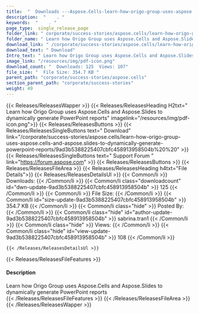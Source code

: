 ```yaml
---
title:  "  Downloads ---Aspose.Cells-learn-how-origo-group-uses-aspose.cells-and-aspose.slides-to-dynamically-generate-powerpoint-reports . " 
description:  "    . " 
keywords:  "    . " 
page_type:  single_release_page
folder_link: " corporate/success-stories/aspose.cells/learn-how-origo-group-uses-aspose.cells-and-aspose.slides-to-dynamically-generate-powerpoint-reports/"
folder_name: " Learn how Origo Group uses Aspose.Cells and Aspose.Slides to dynamically generate PowerPoint reports"
download_link: " /corporate/success-stories/aspose.cells/learn-how-origo-group-uses-aspose.cells-and-aspose.slides-to-dynamically-generate-powerpoint-reports/9ad3b5388225407cbfc458913958504b"
download_text: " Download"
Intro_text: " Learn how Origo Group uses Aspose.Cells and Aspose.Slides to dynamically generat..."
image_link: "/resources/img/pdf-icon.png"
download_count: "  Downloads: 125  Views: 107"
file_size: "  File Size: 354.7 KB "
parent_path: "corporate/success-stories/aspose.cells"
section_parent_path: "corporate/success-stories"
weight: 49
---
```


{{< Releases/ReleasesWapper >}}
  {{< Releases/ReleasesHeading H2txt=" Learn how Origo Group uses Aspose.Cells and Aspose.Slides to dynamically generate PowerPoint reports" imagelink="/resources/img/pdf-icon.png">}}
  {{< Releases/ReleasesButtons >}}
    {{< Releases/ReleasesSingleButtons text=" Download" link="/corporate/success-stories/aspose.cells/learn-how-origo-group-uses-aspose.cells-and-aspose.slides-to-dynamically-generate-powerpoint-reports/9ad3b5388225407cbfc458913958504b%20%20" >}}
    {{< Releases/ReleasesSingleButtons text=" Support Forum " link="https://forum.aspose.com" >}}
  {{< Releases/ReleasesButtons >}}
  {{< Releases/ReleasesFileArea >}}
    {{< Releases/ReleasesHeading h4txt="File Details">}}
    {{< Releases/ReleasesDetailsUl >}}
            {{< Common/li  >}} Downloads: {{< /Common/li >}} 
      {{< Common/li class="downloadcount" id="dwn-update-9ad3b5388225407cbfc458913958504b" >}} 125 {{< /Common/li >}} 
      {{< Common/li  >}} File Size: {{< /Common/li >}} 
      {{< Common/li id="size-update-9ad3b5388225407cbfc458913958504b" >}} 354.7 KB {{< /Common/li >}} 
      {{< Common/li  class="hide" >}} Posted By: {{< /Common/li >}} 
      {{< Common/li class="hide" id="author-update-9ad3b5388225407cbfc458913958504b" >}} sabrina.tran1 {{< /Common/li >}} 
      {{< Common/li class="hide"  >}} Views: {{< /Common/li >}} 
      {{< Common/li class="hide" id="view-update-9ad3b5388225407cbfc458913958504b" >}} 108 {{< /Common/li >}} 

    {{< /Releases/ReleasesDetailsUl >}}

  {{< Releases/ReleasesFileFeatures >}}
      <h4>Description</h4><div class="HTMLDescription">Learn how Origo Group uses Aspose.Cells and Aspose.Slides to dynamically generate PowerPoint reports</div>
  {{< /Releases/ReleasesFileFeatures >}}
 {{< /Releases/ReleasesFileArea >}}
{{< /Releases/ReleasesWapper >}}


